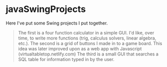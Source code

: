 # javaSwingProjects

Here I've put some Swing projects I put together.
> The first is a four function calculator in a simple GUI. I'd like, over time, to write more functions (trig, calculus solvers, linear algebra, etc.).
> The second is a grid of buttons I made in to a game board. This idea was later improved upon as a web app with Javascript (virtualtabletop.netlify.com)
> The third is a small GUI that searches a SQL table for information typed in by the user.
